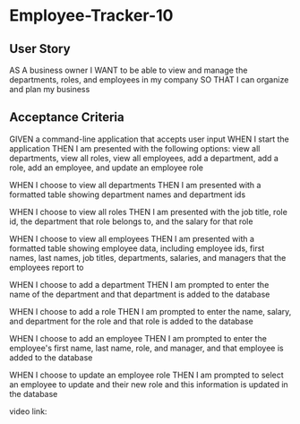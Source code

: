 # Employee-Tracker-10
## User Story

AS A business owner
I WANT to be able to view and manage the departments, roles, and employees in my company
SO THAT I can organize and plan my business
 ## Acceptance Criteria

 GIVEN a command-line application that accepts user input
WHEN I start the application
THEN I am presented with the following options: view all departments, view all roles, view all employees, add a department, add a role, add an employee, and update an employee role


WHEN I choose to view all departments
THEN I am presented with a formatted table showing department names and department ids


WHEN I choose to view all roles
THEN I am presented with the job title, role id, the department that role belongs to, and the salary for that role


WHEN I choose to view all employees
THEN I am presented with a formatted table showing employee data, including employee ids, first names, last names, job titles, departments, salaries, and managers that the employees report to


WHEN I choose to add a department
THEN I am prompted to enter the name of the department and that department is added to the database


WHEN I choose to add a role
THEN I am prompted to enter the name, salary, and department for the role and that role is added to the database


WHEN I choose to add an employee
THEN I am prompted to enter the employee's first name, last name, role, and manager, and that employee is added to the database


WHEN I choose to update an employee role
THEN I am prompted to select an employee to update and their new role and this information is updated in the database

video link: [
](https://go.screenpal.com/watch/cZQUDGVSJd0)
